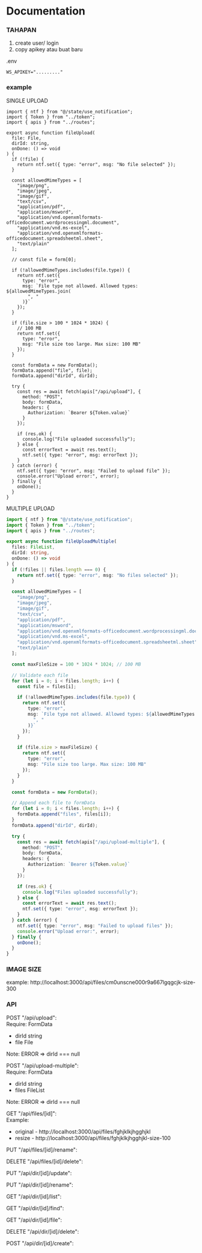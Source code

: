 # Documentation

### TAHAPAN

1. create user/ login
2. copy apikey atau buat baru

.env

`WS_APIKEY="........."`

### example

SINGLE UPLOAD

```tsx
import { ntf } from "@/state/use_notification";
import { Token } from "../token";
import { apis } from "../routes";

export async function fileUpload(
  file: File,
  dirId: string,
  onDone: () => void
) {
  if (!file) {
    return ntf.set({ type: "error", msg: "No file selected" });
  }

  const allowedMimeTypes = [
    "image/png",
    "image/jpeg",
    "image/gif",
    "text/csv",
    "application/pdf",
    "application/msword",
    "application/vnd.openxmlformats-officedocument.wordprocessingml.document",
    "application/vnd.ms-excel",
    "application/vnd.openxmlformats-officedocument.spreadsheetml.sheet",
    "text/plain"
  ];

  // const file = form[0];

  if (!allowedMimeTypes.includes(file.type)) {
    return ntf.set({
      type: "error",
      msg: `File type not allowed. Allowed types: ${allowedMimeTypes.join(
        ", "
      )}`
    });
  }

  if (file.size > 100 * 1024 * 1024) {
    // 100 MB
    return ntf.set({
      type: "error",
      msg: "File size too large. Max size: 100 MB"
    });
  }

  const formData = new FormData();
  formData.append("file", file);
  formData.append("dirId", dirId);

  try {
    const res = await fetch(apis["/api/upload"], {
      method: "POST",
      body: formData,
      headers: {
        Authorization: `Bearer ${Token.value}`
      }
    });

    if (res.ok) {
      console.log("File uploaded successfully");
    } else {
      const errorText = await res.text();
      ntf.set({ type: "error", msg: errorText });
    }
  } catch (error) {
    ntf.set({ type: "error", msg: "Failed to upload file" });
    console.error("Upload error:", error);
  } finally {
    onDone();
  }
}
```

MULTIPLE UPLOAD

```ts
import { ntf } from "@/state/use_notification";
import { Token } from "../token";
import { apis } from "../routes";

export async function fileUploadMultiple(
  files: FileList,
  dirId: string,
  onDone: () => void
) {
  if (!files || files.length === 0) {
    return ntf.set({ type: "error", msg: "No files selected" });
  }

  const allowedMimeTypes = [
    "image/png",
    "image/jpeg",
    "image/gif",
    "text/csv",
    "application/pdf",
    "application/msword",
    "application/vnd.openxmlformats-officedocument.wordprocessingml.document",
    "application/vnd.ms-excel",
    "application/vnd.openxmlformats-officedocument.spreadsheetml.sheet",
    "text/plain"
  ];

  const maxFileSize = 100 * 1024 * 1024; // 100 MB

  // Validate each file
  for (let i = 0; i < files.length; i++) {
    const file = files[i];

    if (!allowedMimeTypes.includes(file.type)) {
      return ntf.set({
        type: "error",
        msg: `File type not allowed. Allowed types: ${allowedMimeTypes.join(
          ", "
        )}`
      });
    }

    if (file.size > maxFileSize) {
      return ntf.set({
        type: "error",
        msg: "File size too large. Max size: 100 MB"
      });
    }
  }

  const formData = new FormData();

  // Append each file to formData
  for (let i = 0; i < files.length; i++) {
    formData.append("files", files[i]);
  }
  formData.append("dirId", dirId);

  try {
    const res = await fetch(apis["/api/upload-multiple"], {
      method: "POST",
      body: formData,
      headers: {
        Authorization: `Bearer ${Token.value}`
      }
    });

    if (res.ok) {
      console.log("Files uploaded successfully");
    } else {
      const errorText = await res.text();
      ntf.set({ type: "error", msg: errorText });
    }
  } catch (error) {
    ntf.set({ type: "error", msg: "Failed to upload files" });
    console.error("Upload error:", error);
  } finally {
    onDone();
  }
}
```

### IMAGE SIZE

example: http://localhost:3000/api/files/cm0unscne000r9a667lgqgcjk-size-300

### API

POST "/api/upload":  
Require: FormData

- dirId string
- file File

Note: ERROR => dirId === null

POST "/api/upload-multiple":  
Require: FormData

- dirId string
- files FileList

Note: ERROR => dirId === null

GET "/api/files/[id]":  
Example:

- original - http://localhost:3000/api/files/fghjklkjhgghjkl
- resize - http://localhost:3000/api/files/fghjklkjhgghjkl-size-100

PUT "/api/files/[id]/rename":

DELETE "/api/files/[id]/delete":

PUT "/api/dir/[id]/update":

PUT "/api/dir/[id]/rename":

GET "/api/dir/[id]/list":

GET "/api/dir/[id]/find":

GET "/api/dir/[id]/file":

DELETE "/api/dir/[id]/delete":

POST "/api/dir/[id]/create":
